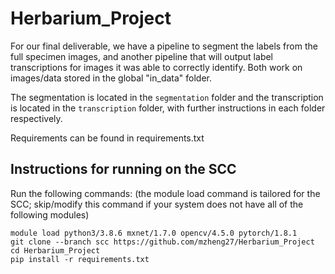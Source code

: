 # Herbarium_Project

For our final deliverable, we have a pipeline to segment the labels from the full specimen images, and another pipeline that will output label transcriptions
for images it was able to correctly identify. Both work on images/data stored in the global "in_data" folder. 

The segmentation is located in the `segmentation` folder and the transcription is located in the `transcription` folder, with further instructions in each
folder respectively. 

Requirements can be found in requirements.txt

## Instructions for running on the SCC
Run the following commands: (the module load command is tailored for the SCC; skip/modify this command if your system does not have all of the following modules)

```
module load python3/3.8.6 mxnet/1.7.0 opencv/4.5.0 pytorch/1.8.1
git clone --branch scc https://github.com/mzheng27/Herbarium_Project
cd Herbarium_Project
pip install -r requirements.txt
```